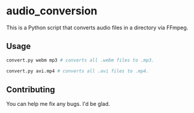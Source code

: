 # audio_conversion
This is a Python script that converts audio files in a directory via FFmpeg.

## Usage
```bash
convert.py webm mp3 # converts all .webm files to .mp3.

convert.py avi.mp4 # converts all .avi files to .mp4.
```

## Contributing
You can help me fix any bugs. I'd be glad.
